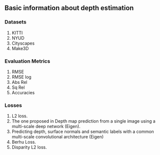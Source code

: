## Basic information about depth estimation

### Datasets

1. KITTI
2. NYUD
3. Cityscapes
4. Make3D

### Evaluation Metrics

1. RMSE
2. RMSE log
3. Abs Rel
4. Sq Rel
5. Accuracies

### Losses

1. L2 loss.
2. The one proposed in Depth map prediction from a single image using a multi-scale deep network (Eigen).
3. Predicting depth, surface normals and semantic labels with a common multi-scale convolutional architecture (Eigen)
4. Berhu Loss.
5. Disparity L2 loss.
